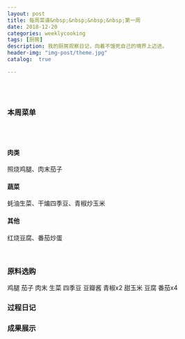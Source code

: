 ```yaml
---
layout: post
title: 每周菜谱&nbsp;&nbsp;&nbsp;&nbsp;第一周
date: 2018-12-20
categories: weeklycooking
tags: [厨房]
description: 我的厨房观察日记，向着不饿死自己的境界上迈进。
header-img: "img-post/theme.jpg"
catalog:  true

---
```


 <br />
 <br />
    

### 本周菜单
<br />
<br />

#### 肉类
照烧鸡腿、肉末茄子
#### 蔬菜
蚝油生菜、干煸四季豆、青椒炒玉米
#### 其他
红烧豆腐、番茄炒蛋


<br />

### 原料选购


鸡腿
茄子
肉末
生菜
四季豆
豆瓣酱
青椒x2
甜玉米
豆腐
番茄x4


### 过程日记



### 成果展示


